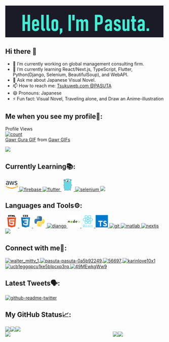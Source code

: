 <!--
**pasuta-jp/pasuta-jp** is a ✨ _special_ ✨ repository because its `README.md` (this file) appears on your GitHub profile.

Here are some ideas to get you started:-->

[![image](https://github.com/pasuta-jp/pasuta-jp/blob/main/icon/name.png)](https://github.com/pasuta-jp)
## Hi there 👋

- 🔭 I’m currently working on global management consulting firm.
- 🌱 I’m currently learning React/Next.js, TypeScript, Flutter, Python(Django, Selenium, BeautifulSoup), and WebAPI.
- 💬 Ask me about Japanese Visual Novel.
- 📫 How to reach me: [Tsukuweb.com @PASUTA](https://tsukuweb.com/member)
- 😄 Pronouns: Japanese
- ⚡ Fun fact: Visual Novel, Traveling alone, and Draw an Anime-illustration
## Me when you see my profile👀:

<p align="left">
   <!--<a href="https://github.com/pasuta-jp" target="_blank" rel="noreferrer">
      <img align="left" src="https://komarev.com/ghpvc/?username=pasuta-jp" />
   </a>-->
      <a>Profile Views</a> <br>
      <a href="https://count.getloli.com/" target="_blank" rel="noreferrer">
      <img src="https://count.getloli.com/get/@pasuta-jp?theme=moebooru" alt="count" />
   </a>
   <br>
   <a href="https://tenor.com/view/gawr-gura-dudul-excited-gif-23378301">Gawr Gura GIF</a> from 
   <a href="https://tenor.com/search/gawr-gifs">Gawr GIFs</a>   
</p>
<p align="left">
   <a href="https://tenor.com/view/gawr-gura-dudul-excited-gif-23378301" target="_blank" rel="noreferrer">
      <img src="https://media.tenor.com/UY8XkRHVpMEAAAAC/gawr-gura.gif"/>
   </a>
</p>

<h2 align="left">Currently Learning📚:</h2>
<p align="left"> 
   <a href="https://aws.amazon.com" target="_blank" rel="noreferrer"> 
      <img src="https://raw.githubusercontent.com/devicons/devicon/master/icons/amazonwebservices/amazonwebservices-original-wordmark.svg" alt="aws" width="40" height="40"/> 
   </a> 
   <a href="https://firebase.google.com/" target="_blank" rel="noreferrer"> 
      <img src="https://www.vectorlogo.zone/logos/firebase/firebase-icon.svg" alt="firebase" width="40" height="40"/> 
   </a> 
   <a href="https://flutter.dev" target="_blank" rel="noreferrer"> 
      <img src="https://www.vectorlogo.zone/logos/flutterio/flutterio-icon.svg" alt="flutter" width="40" height="40"/> 
   </a> 
   <a href="https://golang.org" target="_blank" rel="noreferrer"> 
      <img src="https://raw.githubusercontent.com/devicons/devicon/master/icons/go/go-original.svg" alt="go" width="40" height="40"/> 
   </a> 
   <a href="https://www.selenium.dev" target="_blank" rel="noreferrer"> 
      <img src="https://raw.githubusercontent.com/detain/svg-logos/780f25886640cef088af994181646db2f6b1a3f8/svg/selenium-logo.svg" alt="selenium" width="40" height="40"/> 
   </a> 
  <a href="https://skillicons.dev">
    <img src="https://skillicons.dev/icons?i=cloudflare,dart" />
  </a>
</p>

<h2 align="left">Languages and Tools⚙️:</h2>
<p align="left">
  <a href="https://www.w3.org/html/" target="_blank" rel="noreferrer"> 
    <img src="https://raw.githubusercontent.com/devicons/devicon/master/icons/html5/html5-original-wordmark.svg" alt="html5" width="40" height="40"/> 
  </a> 
  <a href="https://www.w3schools.com/css/" target="_blank" rel="noreferrer"> 
    <img src="https://raw.githubusercontent.com/devicons/devicon/master/icons/css3/css3-original-wordmark.svg" alt="css3" width="40" height="40"/>
  </a> 
  <a href="https://www.python.org" target="_blank" rel="noreferrer"> 
    <img src="https://raw.githubusercontent.com/devicons/devicon/master/icons/python/python-original.svg" alt="python" width="40" height="40"/> 
  </a> 
  <a href="https://www.djangoproject.com/" target="_blank" rel="noreferrer"> 
    <img src="https://cdn.worldvectorlogo.com/logos/django.svg" alt="django" width="40" height="40"/> 
  </a> 
  <a href="https://nodejs.org" target="_blank" rel="noreferrer"> 
    <img src="https://raw.githubusercontent.com/devicons/devicon/master/icons/nodejs/nodejs-original-wordmark.svg" alt="nodejs" width="40" height="40"/> 
  </a> 
  <a href="https://reactjs.org/" target="_blank" rel="noreferrer"> 
    <img src="https://raw.githubusercontent.com/devicons/devicon/master/icons/react/react-original-wordmark.svg" alt="react" width="40" height="40"/> 
  </a> 
  <a href="https://www.typescriptlang.org/" target="_blank" rel="noreferrer"> 
    <img src="https://raw.githubusercontent.com/devicons/devicon/master/icons/typescript/typescript-original.svg" alt="typescript" width="40" height="40"/> 
  </a> 
    <a href="https://git-scm.com/" target="_blank" rel="noreferrer"> 
    <img src="https://www.vectorlogo.zone/logos/git-scm/git-scm-icon.svg" alt="git" width="40" height="40"/> 
  </a> 
  <a href="https://www.mathworks.com/" target="_blank" rel="noreferrer"> 
    <img src="https://upload.wikimedia.org/wikipedia/commons/2/21/Matlab_Logo.png" alt="matlab" width="40" height="40"/> 
  </a> 
  <a href="https://nextjs.org/" target="_blank" rel="noreferrer"> 
    <img src="https://cdn.worldvectorlogo.com/logos/nextjs-2.svg" alt="nextjs" width="40" height="40"/> 
  </a> 
  <a href="https://skillicons.dev">
    <img src="https://skillicons.dev/icons?i=vscode,wordpress" />
  </a>
</p>

<h2 align="left">Connect with me📧:</h2>
<p align="left">
   <a href="https://twitter.com/walter_mitty_1" target="blank">
      <img align="center" src="https://raw.githubusercontent.com/rahuldkjain/github-profile-readme-generator/master/src/images/icons/Social/twitter.svg" alt="walter_mitty_1" height="30" width="40" />
   </a>
   <a href="https://linkedin.com/in/pasuta-pasuta-0a5b92249" target="blank">
      <img align="center" src="https://raw.githubusercontent.com/rahuldkjain/github-profile-readme-generator/master/src/images/icons/Social/linked-in-alt.svg" alt="pasuta-pasuta-0a5b92249" height="30" width="40" />
   </a>
   <a href="https://ja.stackoverflow.com/users/56697/pasuta?tab=profile" target="blank">
      <img align="center" src="https://raw.githubusercontent.com/rahuldkjain/github-profile-readme-generator/master/src/images/icons/Social/stack-overflow.svg" alt="56697" height="30" width="40" />
   </a>
<!--   <a href="https://kaggle.com/akamashunsuke" target="blank">
      <img align="center" src="https://raw.githubusercontent.com/rahuldkjain/github-profile-readme-generator/master/src/images/icons/Social/kaggle.svg" alt="akama.laboratory@gmail.com" height="30" width="40" />
   </a>
   <a href="https://fb.com/akama.shunsuke" target="blank">
      <img align="center" src="https://raw.githubusercontent.com/rahuldkjain/github-profile-readme-generator/master/src/images/icons/Social/facebook.svg" alt="akama.shunsuke" height="30" width="40" />
   </a>-->
   <a href="https://instagram.com/karinlove10x1" target="blank">
      <img align="center" src="https://raw.githubusercontent.com/rahuldkjain/github-profile-readme-generator/master/src/images/icons/Social/instagram.svg" alt="karinlove10x1" height="30" width="40" />
   </a>
   <a href="https://www.youtube.com/c/ucb1eggqpcu1ke5blpcxp3rq" target="blank">
      <img align="center" src="https://raw.githubusercontent.com/rahuldkjain/github-profile-readme-generator/master/src/images/icons/Social/youtube.svg" alt="ucb1eggqpcu1ke5blpcxp3rq" height="30" width="40" />
   </a>
   <a href="https://discord.gg/49MEwkgWw9" target="blank">
      <img align="center" src="https://raw.githubusercontent.com/rahuldkjain/github-profile-readme-generator/master/src/images/icons/Social/discord.svg" alt="49MEwkgWw9" height="30" width="40" />
   </a>
</p>
<h2 align="left">Latest Tweets🗣:</h2>
<p align="left">
   <a href="https://twitter.com/pasuta0001">
      <img src="https://github-readme-twitter.gazf.vercel.app/api?id=pasuta0001&amp;layout=wide" alt="github-readme-twitter">
   </a>
</p>
<h2 align="left">My GitHub Status📈:</h2>
<p align="left">
   <a href="https://github.com/pasuta-jp">
     <img align="left" src="https://github-profile-trophy.vercel.app/?username=pasuta-jp&theme=tokyonight&column=7" />
   </a>
</p>
<p align="left">
   <img align="left" src="http://github-profile-summary-cards.vercel.app/api/cards/profile-details?username=pasuta-jp&theme=tokyonight"/>
</p>
<p align="left">
   <a href="https://github.com/pasuta-jp">
     <img align="left" src="https://github-readme-stats.vercel.app/api?username=pasuta-jp&theme=tokyonight&count_private=true&show_icons=true" width="340"/>
   </a>
   <a href="https://github.com/pasuta-jp">
     <img align="left" src="http://github-readme-streak-stats.herokuapp.com?user=pasuta-jp&theme=tokyonight" width="340"/>
   </a>
</p>
<!--<a href="https://github.com/pasuta-jp">
  <img align="left" src="https://github-readme-stats.vercel.app/api/top-langs/?username=pasuta-jp&theme=tokyonight&count_private=true" height="100"/>
</a>-->
<!--<p align="left">
   <img align="left" src="http://github-profile-summary-cards.vercel.app/api/cards/productive-time?username=pasuta-jp&theme=tokyonight&utcOffset=8" width="60%"/>
</p>-->
<p align="left">
   <img align="left" src="http://github-profile-summary-cards.vercel.app/api/cards/stats?username=pasuta-jp&theme=tokyonight"/>
   <img align="left" src="http://github-profile-summary-cards.vercel.app/api/cards/most-commit-language?username=pasuta-jp&theme=tokyonight"/>
</p>

<!--<p align="left">
   <img align="left" src="https://github-readme-stats.vercel.app/api/top-langs/?username=pasuta-jp&theme=tokyonight&count_private=true"/>
   <img align="left" src="http://github-profile-summary-cards.vercel.app/api/cards/repos-per-language?username=pasuta-jp&theme=tokyonight"/>
</p>-->
